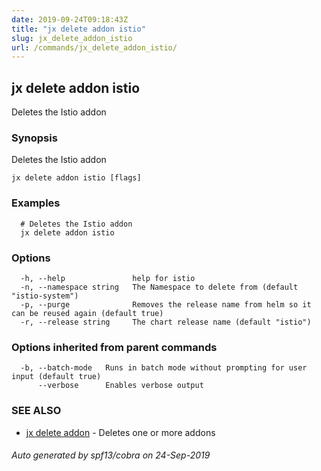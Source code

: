 ```yaml
---
date: 2019-09-24T09:18:43Z
title: "jx delete addon istio"
slug: jx_delete_addon_istio
url: /commands/jx_delete_addon_istio/
---
```

## jx delete addon istio

Deletes the Istio addon

### Synopsis

Deletes the Istio addon

```
jx delete addon istio [flags]
```

### Examples

```
  # Deletes the Istio addon
  jx delete addon istio
```

### Options

```
  -h, --help               help for istio
  -n, --namespace string   The Namespace to delete from (default "istio-system")
  -p, --purge              Removes the release name from helm so it can be reused again (default true)
  -r, --release string     The chart release name (default "istio")
```

### Options inherited from parent commands

```
  -b, --batch-mode   Runs in batch mode without prompting for user input (default true)
      --verbose      Enables verbose output
```

### SEE ALSO

* [jx delete addon](/commands/jx_delete_addon/)	 - Deletes one or more addons

###### Auto generated by spf13/cobra on 24-Sep-2019
